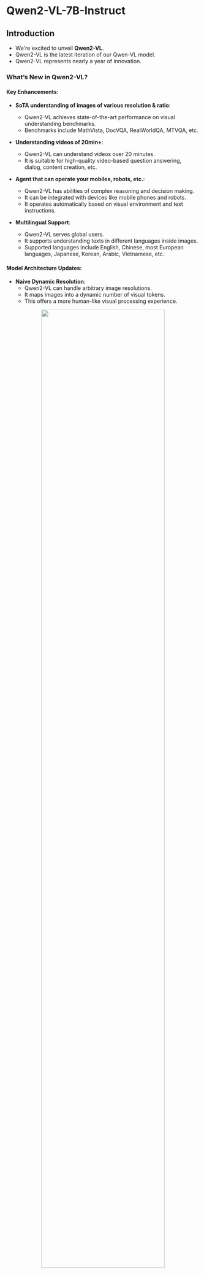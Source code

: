 # Qwen2-VL-7B-Instruct

## Introduction
- We're excited to unveil **Qwen2-VL**.
- Qwen2-VL is the latest iteration of our Qwen-VL model.
- Qwen2-VL represents nearly a year of innovation.

### What’s New in Qwen2-VL?

#### Key Enhancements:
- **SoTA understanding of images of various resolution & ratio**: 
  - Qwen2-VL achieves state-of-the-art performance on visual understanding benchmarks.
  - Benchmarks include MathVista, DocVQA, RealWorldQA, MTVQA, etc.

- **Understanding videos of 20min+**: 
  - Qwen2-VL can understand videos over 20 minutes.
  - It is suitable for high-quality video-based question answering, dialog, content creation, etc.

- **Agent that can operate your mobiles, robots, etc.**: 
  - Qwen2-VL has abilities of complex reasoning and decision making.
  - It can be integrated with devices like mobile phones and robots.
  - It operates automatically based on visual environment and text instructions.

- **Multilingual Support**: 
  - Qwen2-VL serves global users.
  - It supports understanding texts in different languages inside images.
  - Supported languages include English, Chinese, most European languages, Japanese, Korean, Arabic, Vietnamese, etc.

#### Model Architecture Updates:
- **Naive Dynamic Resolution**: 
  - Qwen2-VL can handle arbitrary image resolutions.
  - It maps images into a dynamic number of visual tokens.
  - This offers a more human-like visual processing experience.

<p align="center">
    <img src="https://qianwen-res.oss-accelerate-overseas.aliyuncs.com/Qwen2-VL/qwen2_vl.jpg" width="80%"/>
<p>

- **Multimodal Rotary Position Embedding (M-ROPE)**: 
  - M-ROPE decomposes positional embedding into parts.
  - It captures 1D textual, 2D visual, and 3D video positional information.
  - This enhances its multimodal processing capabilities.

<p align="center">
    <img src="http://qianwen-res.oss-accelerate-overseas.aliyuncs.com/Qwen2-VL/mrope.png" width="80%"/>
<p>

- We have three models with 2, 7, and 72 billion parameters.
- This repo contains the instruction-tuned 7B Qwen2-VL model.
- For more information, visit our [Blog](https://qwenlm.github.io/blog/qwen2-vl/) and [GitHub](https://github.com/QwenLM/Qwen2-VL).

## Evaluation

### Image Benchmarks
- Table titled: Image Benchmarks
| Benchmark | InternVL2-8B | MiniCPM-V 2.6 | GPT-4o-mini | **Qwen2-VL-7B** |
| :--- | :---: | :---: | :---: | :---: |
| MMMU<sub>val</sub>  | 51.8 | 49.8 | **60**| 54.1 |
| DocVQA<sub>test</sub>  | 91.6 | 90.8 | - | **94.5** |
| InfoVQA<sub>test</sub>  | 74.8 | - |  - |**76.5** |
| ChartQA<sub>test</sub>  | **83.3** | - |- | 83.0 |
| TextVQA<sub>val</sub>  | 77.4 | 80.1 | -| **84.3** |
| OCRBench | 794 | **852** | 785 | 845 |
| MTVQA | - | -  | -| **26.3** |
| VCR<sub>en easy</sub>  | - | 73.88 | 83.60 | **89.70** |
| VCR<sub>zh easy</sub>  | - | 10.18| 1.10 | **59.94** | 
| RealWorldQA | 64.4 | - | - | **70.1** |
| MME<sub>sum</sub>   | 2210.3 | **2348.4** | 2003.4| 2326.8 |
| MMBench-EN<sub>test</sub>  | 81.7 | - | - | **83.0** |
| MMBench-CN<sub>test</sub>  | **81.2** | - | - |  80.5 |
| MMBench-V1.1<sub>test</sub>  | 79.4 | 78.0 | 76.0| **80.7** |
| MMT-Bench<sub>test</sub> | - | - | - |**63.7** |
| MMStar | **61.5** | 57.5 |  54.8 | 60.7 |
| MMVet<sub>GPT-4-Turbo</sub>  | 54.2 | 60.0 | **66.9** | 62.0 |
| HallBench<sub>avg</sub>  | 45.2 | 48.1 | 46.1| **50.6** |
| MathVista<sub>testmini</sub>  | 58.3 | **60.6** | 52.4 | 58.2 |
| MathVision  | - | -  | - | **16.3** |

### Video Benchmarks
- Table titled: Video Benchmarks
| Benchmark | Internvl2-8B | LLaVA-OneVision-7B | MiniCPM-V 2.6 | **Qwen2-VL-7B** |
| :--- | :---: | :---: | :---: | :---: |
| MVBench | 66.4 | 56.7 | - | **67.0** |
| PerceptionTest<sub>test</sub> | - | 57.1 | - | **62.3** |
| EgoSchema<sub>test</sub>  | - | 60.1 | - | **66.7** |
| Video-MME<sub>wo/w subs</sub>  | 54.0/56.9 | 58.2/-  | 60.9/63.6 | **63.3**/**69.0** |

## Requirements
- The code of Qwen2-VL has been integrated into the latest Hugging Face transformers.
- It is advised to build from source with the command:
  ```
  pip install git+https://github.com/huggingface/transformers
  ```
- If not, you might encounter the following error:
  ```
  KeyError: 'qwen2_vl'
  ```

## Quickstart
- A toolkit is offered to help handle various types of visual input more conveniently.
- This includes base64, URLs, and interleaved images and videos.
- You can install it using the following command:
  ```bash
  pip install qwen-vl-utils
  ```

- Code snippet to use the chat model with `transformers` and `qwen_vl_utils`:
  ```python
  from transformers import Qwen2VLForConditionalGeneration, AutoTokenizer, AutoProcessor
  from qwen_vl_utils import process_vision_info

  # default: Load the model on the available device(s)
  model = Qwen2VLForConditionalGeneration.from_pretrained(
      "Qwen/Qwen2-VL-7B-Instruct", torch_dtype="auto", device_map="auto"
  )

  # We recommend enabling flash_attention_2 for better acceleration and memory saving, especially in multi-image and video scenarios.
  # model = Qwen2VLForConditionalGeneration.from_pretrained(
  #     "Qwen/Qwen2-VL-7B-Instruct",
  #     torch_dtype=torch.bfloat16,
  #     attn_implementation="flash_attention_2",
  #     device_map="auto",
  # )

  # default processer
  processor = AutoProcessor.from_pretrained("Qwen/Qwen2-VL-7B-Instruct")

  # The default range for the number of visual tokens per image in the model is 4-16384. You can set min_pixels and max_pixels according to your needs, such as a token count range of 256-1280, to balance speed and memory usage.
  # min_pixels = 256*28*28
  # max_pixels = 1280*28*28
  # processor = AutoProcessor.from_pretrained("Qwen/Qwen2-VL-7B-Instruct", min_pixels=min_pixels, max_pixels=max_pixels)

  messages = [
      {
          "role": "user",
          "content": [
              {
                  "type": "image",
                  "image": "https://qianwen-res.oss-cn-beijing.aliyuncs.com/Qwen-VL/assets/demo.jpeg",
              },
              {"type": "text", "text": "Describe this image."},
          ],
      }
  ]

  # Preparation for inference
  text = processor.apply_chat_template(
      messages, tokenize=False, add_generation_prompt=True
  )
  image_inputs, video_inputs = process_vision_info(messages)
  inputs = processor(
      text=[text],
      images=image_inputs,
      videos=video_inputs,
      padding=True,
      return_tensors="pt",
  )
  inputs = inputs.to("cuda")

  # Inference: Generation of the output
  generated_ids = model.generate(**inputs, max_new_tokens=128)
  generated_ids_trimmed = [
      out_ids[len(in_ids) :] for in_ids, out_ids in zip(inputs.input_ids, generated_ids)
  ]
  output_text = processor.batch_decode(
      generated_ids_trimmed, skip_special_tokens=True, clean_up_tokenization_spaces=False
  )
  print(output_text)
  ```

<details>
<summary>Without qwen_vl_utils</summary>

- Code snippet to use the model without `qwen_vl_utils`:
  ```python
  from PIL import Image
  import requests
  import torch
  from torchvision import io
  from typing import Dict
  from transformers import Qwen2VLForConditionalGeneration, AutoTokenizer, AutoProcessor

  # Load the model in half-precision on the available device(s)
  model = Qwen2VLForConditionalGeneration.from_pretrained(
      "Qwen/Qwen2-VL-7B-Instruct", torch_dtype="auto", device_map="auto"
  )
  processor = AutoProcessor.from_pretrained("Qwen/Qwen2-VL-7B-Instruct")

  # Image
  url = "https://qianwen-res.oss-cn-beijing.aliyuncs.com/Qwen-VL/assets/demo.jpeg"
  image = Image.open(requests.get(url, stream=True).raw)

  conversation = [
      {
          "role": "user",
          "content": [
              {
                  "type": "image",
              },
              {"type": "text", "text": "Describe this image."},
          ],
      }
  ]

  # Preprocess the inputs
  text_prompt = processor.apply_chat_template(conversation, add_generation_prompt=True)
  # Excepted output: '<|im_start|>system\nYou are a helpful assistant.<|im_end|>\n<|im_start|>user\n<|vision_start|><|image_pad|><|vision_end|>Describe this image.<|im_end|>\n<|im_start|>assistant\n'

  inputs = processor(
      text=[text_prompt], images=[image], padding=True, return_tensors="pt"
  )
  inputs = inputs.to("cuda")

  # Inference: Generation of the output
  output_ids = model.generate(**inputs, max_new_tokens=128)
  generated_ids = [
      output_ids[len(input_ids) :]
      for input_ids, output_ids in zip(inputs.input_ids, output_ids)
  ]
  output_text = processor.batch_decode(
      generated_ids, skip_special_tokens=True, clean_up_tokenization_spaces=True
  )
  print(output_text)
  ```

</details>

<details>
<summary>Multi image inference</summary>

- Code snippet for multi-image inference:
  ```python
  # Messages containing multiple images and a text query
  messages = [
      {
          "role": "user",
          "content": [
              {"type": "image", "image": "file:///path/to/image1.jpg"},
              {"type": "image", "image": "file:///path/to/image2.jpg"},
              {"type": "text", "text": "Identify the similarities between these images."},
          ],
      }
  ]

  # Preparation for inference
  text = processor.apply_chat_template(
      messages, tokenize=False, add_generation_prompt=True
  )
  image_inputs, video_inputs = process_vision_info(messages)
  inputs = processor(
      text=[text],
      images=image_inputs,
      videos=video_inputs,
      padding=True,
      return_tensors="pt",
  )
  inputs = inputs.to("cuda")

  # Inference
  generated_ids = model.generate(**inputs, max_new_tokens=128)
  generated_ids_trimmed = [
      out_ids[len(in_ids) :] for in_ids, out_ids in zip(inputs.input_ids, generated_ids)
  ]
  output_text = processor.batch_decode(
      generated_ids_trimmed, skip_special_tokens=True, clean_up_tokenization_spaces=False
  )
  print(output_text)
  ```

</details>

<details>
<summary>Video inference</summary>

- Code snippet for video inference:
  ```python
  # Messages containing a images list as a video and a text query
  messages = [
      {
          "role": "user",
          "content": [
              {
                  "type": "video",
                  "video": [
                      "file:///path/to/frame1.jpg",
                      "file:///path/to/frame2.jpg",
                      "file:///path/to/frame3.jpg",
                      "file:///path/to/frame4.jpg",
                  ],
                  "fps": 1.0,
              },
              {"type": "text", "text": "Describe this video."},
          ],
      }
  ]
  # Messages containing a video and a text query
  messages = [
      {
          "role": "user",
          "content": [
              {
                  "type": "video",
                  "video": "file:///path/to/video1.mp4",
                  "max_pixels": 360 * 420,
                  "fps": 1.0,
              },
              {"type": "text", "text": "Describe this video."},
          ],
      }
  ]

  # Preparation for inference
  text = processor.apply_chat_template(
      messages, tokenize=False, add_generation_prompt=True
  )
  image_inputs, video_inputs = process_vision_info(messages)
  inputs = processor(
      text=[text],
      images=image_inputs,
      videos=video_inputs,
      padding=True,
      return_tensors="pt",
  )
  inputs = inputs.to("cuda")

  # Inference
  generated_ids = model.generate(**inputs, max_new_tokens=128)
  generated_ids_trimmed = [
      out_ids[len(in_ids) :] for in_ids, out_ids in zip(inputs.input_ids, generated_ids)
  ]
  output_text = processor.batch_decode(
      generated_ids_trimmed, skip_special_tokens=True, clean_up_tokenization_spaces=False
  )
  print(output_text)
  ```

</details>

<details>
<summary>Batch inference</summary>

- Code snippet for batch inference:
  ```python
  # Sample messages for batch inference
  messages1 = [
      {
          "role": "user",
          "content": [
              {"type": "image", "image": "file:///path/to/image1.jpg"},
              {"type": "image", "image": "file:///path/to/image2.jpg"},
              {"type": "text", "text": "What are the common elements in these pictures?"},
          ],
      }
  ]
  messages2 = [
      {"role": "system", "content": "You are a helpful assistant."},
      {"role": "user", "content": "Who are you?"},
  ]
  # Combine messages for batch processing
  messages = [messages1, messages1]

  # Preparation for batch inference
  texts = [
      processor.apply_chat_template(msg, tokenize=False, add_generation_prompt=True)
      for msg in messages
  ]
  image_inputs, video_inputs = process_vision_info(messages)
  inputs = processor(
      text=texts,
      images=image_inputs,
      videos=video_inputs,
      padding=True,
      return_tensors="pt",
  )
  inputs = inputs.to("cuda")

  # Batch Inference
  generated_ids = model.generate(**inputs, max_new_tokens=128)
  generated_ids_trimmed = [
      out_ids[len(in_ids) :] for in_ids, out_ids in zip(inputs.input_ids, generated_ids)
  ]
  output_texts = processor.batch_decode(
      generated_ids_trimmed, skip_special_tokens=True, clean_up_tokenization_spaces=False
  )
  print(output_texts)
  ```

</details>

### More Usage Tips
- For input images, we support local files, base64, and URLs.
- For videos, we currently only support local files.

```python
# You can directly insert a local file path, a URL, or a base64-encoded image into the position where you want in the text.
## Local file path
messages = [
    {
        "role": "user",
        "content": [
            {"type": "image", "image": "file:///path/to/your/image.jpg"},
            {"type": "text", "text": "Describe this image."},
        ],
    }
]
## Image URL
messages = [
    {
        "role": "user",
        "content": [
            {"type": "image", "image": "http://path/to/your/image.jpg"},
            {"type": "text", "text": "Describe this image."},
        ],
    }
]
## Base64 encoded image
messages = [
    {
        "role": "user",
        "content": [
            {"type": "image", "image": "data:image;base64,/9j/..."},
            {"type": "text", "text": "Describe this image."},
        ],
    }
]
```

#### Image Resolution for performance boost
- The model supports a wide range of resolution inputs.
- By default, it uses the native resolution for input.
- Higher resolutions can enhance performance at the cost of more computation.
- Users can set the minimum and maximum number of pixels to achieve an optimal configuration for their needs.
- Example for setting pixel range:
  ```python
  min_pixels = 256 * 28 * 28
  max_pixels = 1280 * 28 * 28
  processor = AutoProcessor.from_pretrained(
      "Qwen/Qwen2-VL-7B-Instruct", min_pixels=min_pixels, max_pixels=max_pixels
  )
  ```

- Two methods for fine-grained control over the image size input to the model:
  1. Define min_pixels and max_pixels: 
     - Images will be resized to maintain their aspect ratio within the range of min_pixels and max_pixels.
  2. Specify exact dimensions: 
     - Directly set `resized_height` and `resized_width`. 
     - These values will be rounded to the nearest multiple of 28.

```python
# min_pixels and max_pixels
messages = [
    {
        "role": "user",
        "content": [
            {
                "type": "image",
                "image": "file:///path/to/your/image.jpg",
                "resized_height": 280,
                "resized_width": 420,
            },
            {"type": "text", "text": "Describe this image."},
        ],
    }
]
# resized_height and resized_width
messages = [
    {
        "role": "user",
        "content": [
            {
                "type": "image",
                "image": "file:///path/to/your/image.jpg",
                "min_pixels": 50176,
                "max_pixels": 50176,
            },
            {"type": "text", "text": "Describe this image."},
        ],
    }
]
```

## Limitations
- Qwen2-VL is applicable to a wide range of visual tasks.
- Known restrictions include:
  1. Lack of Audio Support: The current model does **not comprehend audio information** within videos.
  2. Data timeliness: Our image dataset is **updated until June 2023**.
  3. Constraints in Individuals and Intellectual Property (IP): The model's capacity to recognize specific individuals or IPs is limited.
  4. Limited Capacity for Complex Instruction: The model's understanding and execution capabilities require enhancement for intricate multi-step instructions.
  5. Insufficient Counting Accuracy: The accuracy of object counting is not high in complex scenes.
  6. Weak Spatial Reasoning Skills: The model's inference of object positional relationships is inadequate in 3D spaces.

- These limitations serve as ongoing directions for model optimization and improvement.
- We are committed to continually enhancing the model's performance and scope of application.

## Citation
- If you find our work helpful, feel free to give us a cite.
```
@article{Qwen2-VL,
  title={Qwen2-VL},
  author={Qwen team},
  year={2024}
}

@article{Qwen-VL,
  title={Qwen-VL: A Versatile Vision-Language Model for Understanding, Localization, Text Reading, and Beyond},
  author={Bai, Jinze and Bai, Shuai and Yang, Shusheng and Wang, Shijie and Tan, Sinan and Wang, Peng and Lin, Junyang and Zhou, Chang and Zhou, Jingren},
  journal={arXiv preprint arXiv:2308.12966},
  year={2023}
}
```